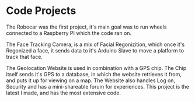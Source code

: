 # Code Projects
The Robocar was the first project, it's main goal was to run wheels connected to a Raspberry PI which the code ran on.



The Face Tracking Camera, is a mix of Facial Regonizition, which once it's Regonized a face, it sends data to it's Arduino Slave to move a platform to track that face.




The Geolocation Website is used in combination with a GPS chip. The Chip itself sends it's GPS to a database, in which the website retrieves it from, and puts it up for viewing on a map. The Website also handles Log on, Security and has a mini-shareable forum for experiences. This project is the latest I made, and has the most extensive code.
